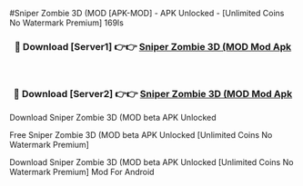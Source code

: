 #Sniper Zombie 3D (MOD [APK-MOD] - APK Unlocked - [Unlimited Coins No Watermark Premium] 169ls



<div align="center">

<h3>🔴 Download [Server1] 👉👉 <a href="https://momento.my/?title=Sniper_Zombie_3D_(MOD">Sniper Zombie 3D (MOD Mod Apk</a></h3><br>

<h3>🔴 Download [Server2] 👉👉 <a href="https://momento.my/?title=Sniper_Zombie_3D_(MOD">Sniper Zombie 3D (MOD Mod Apk</a></h3>
</div>



Download Sniper Zombie 3D (MOD beta APK Unlocked

Free Sniper Zombie 3D (MOD beta APK Unlocked [Unlimited Coins No Watermark Premium]

Download Sniper Zombie 3D (MOD beta APK Unlocked [Unlimited Coins No Watermark Premium] Mod For Android
